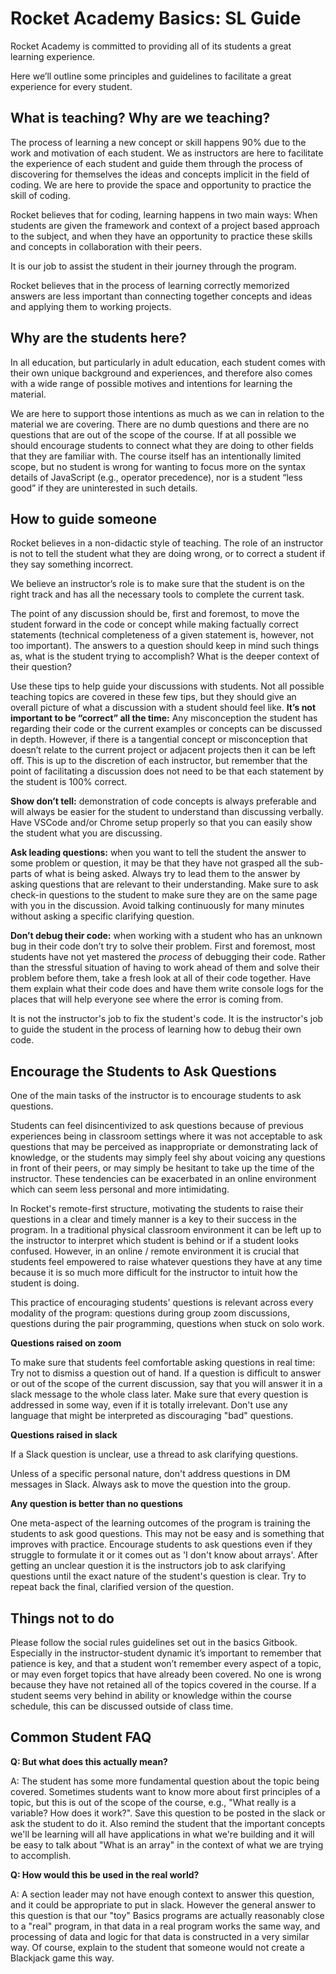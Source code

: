 # Rocket Academy Basics: SL Guide
Rocket Academy is committed to providing all of its students a great learning experience.

Here we’ll outline some principles and guidelines to facilitate a great experience for every student.
## What is teaching? Why are we teaching?
The process of learning a new concept or skill happens 90% due to the work and motivation of each student. We as instructors are here to facilitate the experience of each student and guide them through the process of discovering for themselves the ideas and concepts implicit in the field of coding. We are here to provide the space and opportunity to practice the skill of coding.

Rocket believes that for coding, learning happens in two main ways: When students are given the framework and context of a project based approach to the subject, and when they have an opportunity to practice these skills and concepts in collaboration with their peers.

It is our job to assist the student in their journey through the program.

Rocket believes that in the process of learning correctly memorized answers are less important than connecting together concepts and ideas and applying them to working projects.
## Why are the students here?
In all education, but particularly in adult education, each student comes with their own unique background and experiences, and therefore also comes with a wide range of possible motives and intentions for learning the material.

We are here to support those intentions as much as we can in relation to the material we are covering. There are no dumb questions and there are no questions that are out of the scope of the course. If at all possible we should encourage students to connect what they are doing to other fields that they are familiar with. The course itself has an intentionally limited scope, but no student is wrong for wanting to focus more on the syntax details of JavaScript (e.g., operator precedence), nor is a student “less good” if they are uninterested in such details.
## How to guide someone
Rocket believes in a non-didactic style of teaching. The role of an instructor is not to tell the student what they are doing wrong, or to correct a student if they say something incorrect.

We believe an instructor’s role is to make sure that the student is on the right track and has all the necessary tools to complete the current task.

The point of any discussion should be, first and foremost, to move the student forward in the code or concept while making factually correct statements (technical completeness of a given statement is, however, not too important). The answers to a question should keep in mind such things as, what is the student trying to accomplish? What is the deeper context of their question? 

Use these tips to help guide your discussions with students. Not all possible teaching topics are covered in these few tips, but they should give an overall picture of what a discussion with a student should feel like.
**It’s not important to be “correct” all the time:** Any misconception the student has regarding their code or the current examples or concepts can be discussed in depth. However, if there is a tangential concept or misconception that doesn’t relate to the current project or adjacent projects then it can be left off. This is up to the discretion of each instructor, but remember that the point of facilitating a discussion does not need to be that each statement by the student is 100% correct.

**Show don’t tell:** demonstration of code concepts is always preferable and will always be easier for the student to understand than discussing verbally. Have VSCode and/or Chrome setup properly so that you can easily show the student what you are discussing.

**Ask leading questions:** when you want to tell the student the answer to some problem or question, it may be that they have not grasped all the sub-parts of what is being asked. Always try to lead them to the answer by asking questions that are relevant to their understanding. Make sure to ask check-in questions to the student to make sure they are on the same page with you in the discussion. Avoid talking continuously for many minutes without asking a specific clarifying question.

**Don’t debug their code:** when working with a student who has an unknown bug in their code don’t try to solve their problem. First and foremost, most students have not yet mastered the *process* of debugging their code. Rather than the stressful situation of having to work ahead of them and solve their problem before them, take a fresh look at all of their code together. Have them explain what their code does and have them write console logs for the places that will help everyone see where the error is coming from.

It is not the instructor's job to fix the student's code. It is the instructor's job to guide the student in the process of learning how to debug their own code.

## Encourage the Students to Ask Questions
One of the main tasks of the instructor is to encourage students to ask questions.

Students can feel disincentivized to ask questions because of previous experiences being in classroom settings where it was not acceptable to ask questions that may be perceived as inappropriate or demonstrating lack of knowledge, or the students may simply feel shy about voicing any questions in front of their peers, or may simply be hesitant to take up the time of the instructor. These tendencies can be exacerbated in an online environment which can seem less personal and more intimidating.

In Rocket's remote-first structure, motivating the students to raise their questions in a clear and timely manner is a key to their success in the program. In a traditional physical classroom environment it can be left up to the instructor to interpret which student is behind or if a student looks confused. However, in an online / remote environment it is crucial that students feel empowered to raise whatever questions they have at any time because it is so much more difficult for the instructor to intuit how the student is doing.

This practice of encouraging students' questions is relevant across every modality of the program: questions during group zoom discussions, questions during the pair programming, questions when stuck on solo work.

**Questions raised on zoom**

To make sure that students feel comfortable asking questions in real time: Try not to dismiss a question out of hand. If a question is difficult to answer or out of the scope of the current discussion, say that you will answer it in a slack message to the whole class later. Make sure that every question is addressed in some way, even if it is totally irrelevant. Don't use any language that might be interpreted as discouraging "bad" questions.

**Questions raised in slack**

If a Slack question is unclear, use a thread to ask clarifying questions.

Unless of a specific personal nature, don't address questions in DM messages in Slack. Always ask to move the question into the group.

**Any question is better than no questions**

One meta-aspect of the learning outcomes of the program is training the students to ask good questions. This may not be easy and is something that improves with practice. Encourage students to ask questions even if they struggle to formulate it or it comes out as 'I don't know about arrays'. After getting an unclear question it is the instructors job to ask clarifying questions until the exact nature of the student's question is clear. Try to repeat back the final, clarified version of the question.

## Things not to do
Please follow the social rules guidelines set out in the basics Gitbook. Especially in the instructor-student dynamic it’s important to remember that patience is key, and that a student won’t remember every aspect of a topic, or may even forget topics that have already been covered. No one is wrong because they have not retained all of the topics covered in the course. If a student seems very behind in ability or knowledge within the course schedule, this can be discussed outside of class time.

## Common Student FAQ

**Q: But what does this actually mean?**

A: The student has some more fundamental question about the topic being covered. Sometimes students want to know more about first principles of a topic, but this is out of the scope of the course, e.g., "What really is a variable? How does it work?". Save this question to be posted in the slack or ask the student to do it. Also remind the student that the important concepts we'll be learning will all have applications in what we're building and it will be easy to talk about "What is an array" in the context of what we are trying to accomplish.

**Q: How would this be used in the real world?**

A: A section leader may not have enough context to answer this question, and it could be appropriate to put in slack. However the general answer to this question is that our "toy" Basics programs are actually reasonably close to a "real" program, in that data in a real program works the same way, and processing of data and logic for that data is constructed in a very similar way. Of course, explain to the student that someone would not create a Blackjack game this way.